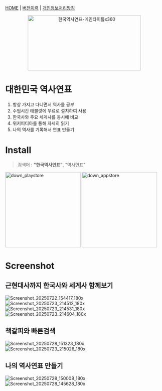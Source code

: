 [HOME](https://mcnorton.github.io/korea_history) | 
[버전이력](https://mcnorton.github.io/korea_history/history) |
[개인정보처리방침](https://mcnorton.github.io/korea_history/privacy)

<p align="center">
  <img width="360" height="176" alt="한국역사연표-메인타이틀x360" src="https://github.com/user-attachments/assets/4d7176c3-8485-467f-8f66-7c4df3bcfe81" /><br />
</p>

# 대한민국 역사연표

1. 항상 가지고 다니면서 역사를 공부
2. 수업시간 태블릿에 무료로 설치하여 사용
3. 한국사와 주요 세계사를 동시에 비교
4. 위키피디아를 통해 자세히 읽기
5. 나의 역사를 기록해서 연표 만들기
  
# Install

> 검색어 : **"한국역사연표"**, "역사연표"

<a href="https://play.google.com/store/apps/details?id=com.mcnorton.korea_history" target="korea_history"><img width="240" alt="down_playstore" src="https://github.com/user-attachments/assets/f5146e1a-9c16-443e-94a3-8e30b6be361c" /></a>
<a href="https://apps.apple.com/kr/app/한국역사연표/id6749217619" target="korea_history"><img width="240" alt="down_appstore" src="https://github.com/user-attachments/assets/58300596-90a5-424f-b4d9-75cad84d265f" /></a>

# Screenshot

## 근현대사까지 한국사와 세계사 함께보기
![Screenshot_20250722_154417_180x](https://github.com/user-attachments/assets/28321761-b39d-4cc4-b6cf-817cda6f85e9)
![Screenshot_20250723_214512_180x](https://github.com/user-attachments/assets/019ec400-7697-43b5-84f0-cddd81f3e6d6)
![Screenshot_20250723_214531_180x](https://github.com/user-attachments/assets/a20c8e78-4710-4d33-8e3f-618e6c20eaa8)
![Screenshot_20250723_214604_180x](https://github.com/user-attachments/assets/5d3e07cd-a061-423c-a362-b5f591a937f0)

## 책갈피와 빠른검색
![Screenshot_20250728_151323_180x](https://github.com/user-attachments/assets/bc41b2e8-e844-4fdd-831c-95f4eec8b16f)
![Screenshot_20250723_215026_180x](https://github.com/user-attachments/assets/9a114e4b-30f4-4e27-bbbf-e5811478651e)

## 나의 역사연표 만들기
![Screenshot_20250728_150008_180x](https://github.com/user-attachments/assets/5fcac463-627b-4944-b353-c287cab7c62f)
![Screenshot_20250728_145628_180x](https://github.com/user-attachments/assets/9bc88abe-38f6-47c1-898f-4446fbfd90c1)


